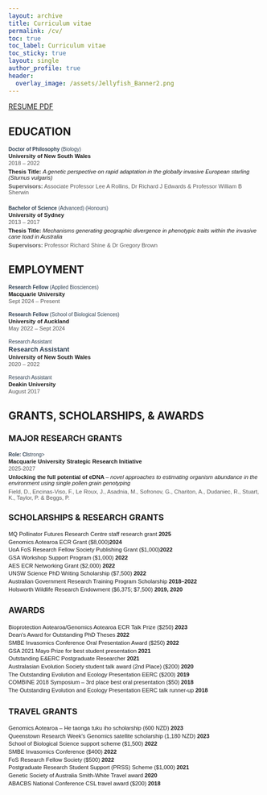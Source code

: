 ```yaml
---
layout: archive
title: Curriculum vitae
permalink: /cv/
toc: true
toc_label: Curriculum vitae
toc_sticky: true
layout: single
author_profile: true
header:
  overlay_image: /assets/Jellyfish_Banner2.png
---
```


<a href="/assets/20250811_CVKStuart.pdf" class="btn btn--info">RESUME PDF</a>




## EDUCATION

<section style="font-size: 0.8em; max-width: 800px; margin: auto; font-family: Arial, sans-serif;">
  <div style="margin-bottom: 20px;">
<p style="margin: 2px 0; color: #2c3e50; font-size: 0.9em;"><strong>Doctor of Philosophy</strong>  (Biology)</p>
      <p style="margin: 2px 0; font-weight: bold;">University of New South Wales</p>
    <p style="margin: 2px 0; color: #555;">2018 – 2022</p>
    <p style="margin: 5px 0;"><strong>Thesis Title:</strong> <em>A genetic perspective on rapid adaptation in the globally invasive European starling (<i>Sturnus vulgaris</i>)</em></p>
    <p style="margin: 2px 0; color: #555;"><strong>Supervisors:</strong> Associate Professor Lee A Rollins, Dr Richard J Edwards & Professor William B Sherwin</p>
  </div>

  <div>
    <p style="margin: 2px 0; color: #2c3e50; font-size: 0.9em;"><strong>Bachelor of Science </strong>(Advanced) (Honours)</p>
    <p style="margin: 2px 0; font-weight: bold;">University of Sydney</p>
    <p style="margin: 2px 0; color: #555;">2013 – 2017</p>
    <p style="margin: 5px 0;"><strong>Thesis Title:</strong> <em>Mechanisms generating geographic divergence in phenotypic traits within the invasive cane toad in Australia</em></p>
    <p style="margin: 2px 0; color: #555;"><strong>Supervisors:</strong> Professor Richard Shine & Dr Gregory Brown</p>
  </div>
</section>

## EMPLOYMENT

<section style="font-size: 0.8em; max-width: 800px; margin: auto; font-family: Arial, sans-serif;">

  <div style="margin-bottom: 15px;">
    <p style="margin: 2px 0; color: #2c3e50; font-size: 0.9em;"><strong>Research Fellow</strong> (Applied Biosciences)</p>
    <p style="margin: 2px 0; font-weight: bold;">Macquarie University</p>
    <p style="margin: 2px 0; color: #555;">Sept 2024 – Present</p>
  </div>

  <div style="margin-bottom: 15px;">
     <p style="margin: 2px 0; color: #2c3e50; font-size: 0.9em;"><strong>Research Fellow</strong> (School of Biological Sciences)</p>
    <h3 style="margin: 0; color: #2c3e50;"></h3>
    <p style="margin: 2px 0; font-weight: bold;">University of Auckland</p>
    <p style="margin: 2px 0; color: #555;">May 2022 – Sept 2024</p>
  </div>

  <div style="margin-bottom: 15px;">
<p style="margin: 2px 0; color: #2c3e50; font-size: 0.9em;">Research Assistant</p>
    <h3 style="margin: 0; color: #2c3e50;">Research Assistant</h3>
    <p style="margin: 2px 0; font-weight: bold;">University of New South Wales</p>
    <p style="margin: 2px 0; color: #555;">2020 – 2022</p>
  </div>

  <div>
<p style="margin: 2px 0; color: #2c3e50; font-size: 0.9em;">Research Assistant</p>
    <p style="margin: 2px 0; font-weight: bold;">Deakin University</p>
    <p style="margin: 2px 0; color: #555;">August 2017</p>
  </div>
</section>

## GRANTS, SCHOLARSHIPS, & AWARDS

### MAJOR RESEARCH GRANTS

<section style="font-size: 0.8em; max-width: 800px; margin: auto; font-family: Arial, sans-serif;">
  <div style="margin-bottom: 20px;">
    <p style="margin: 2px 0; color: #2c3e50; font-size: 0.9em;"><strong>Role: CI</strong>strong></p>
    <p style="margin: 2px 0; font-weight: bold;">Macquarie University Strategic Research Initiative</p>
    <p style="margin: 2px 0; color: #555;">2025-2027</p>
    <p style="margin: 5px 0;"><strong>Unlocking the full potential of eDNA </strong> <em>– novel approaches to estimating organism abundance in the environment using single pollen grain genotyping</em></p>
    <p style="margin: 2px 0; color: #555;">Field, D., Encinas-Viso, F., Le Roux, J., Asadnia, M., Sofronov, G., Chariton, A., Dudaniec, R., Stuart, K., Taylor, P. & Beggs, P. </p>
  </div>

</section>

### SCHOLARSHIPS & RESEARCH GRANTS
<section style="font-size: 0.8em; max-width: 800px; font-family: Arial, sans-serif; line-height: 1.4;">
   <p style="margin: 0;">MQ Pollinator Futures Research Centre staff research grant <strong>2025</strong></p>
   <p style="margin: 0;">Genomics Aotearoa ECR Grant ($8,000)<strong>2024</strong></p>
  <p style="margin: 0;">UoA FoS Research Fellow Society Publishing Grant ($1,000)<strong>2022</strong></p>
  <p style="margin: 0;">GSA Workshop Support Program ($1,000) <strong>2022</strong></p>
  <p style="margin: 0;">AES ECR Networking Grant ($2,000) <strong>2022</strong></p>
  <p style="margin: 0;">UNSW Science PhD Writing Scholarship ($7,500) <strong>2022</strong></p>
  <p style="margin: 0;">Australian Government Research Training Program Scholarship <strong>2018–2022</strong></p>
  <p style="margin: 0;">Holsworth Wildlife Research Endowment ($6,375; $7,500) <strong>2019, 2020</strong></p>
</section>

### AWARDS
<section style="font-size: 0.8em; max-width: 800px; font-family: Arial, sans-serif; line-height: 1.4;">
  <p style="margin: 0;">Bioprotection Aotearoa/Genomics Aotearoa ECR Talk Prize ($250) <strong>2023</strong></p>
  <p style="margin: 0;">Dean's Award for Outstanding PhD Theses <strong>2022</strong></p>
  <p style="margin: 0;">SMBE Invasomics Conference Oral Presentation Award ($250) <strong>2022</strong></p>
  <p style="margin: 0;">GSA 2021 Mayo Prize for best student presentation <strong>2021</strong></p>
  <p style="margin: 0;">Outstanding E&amp;ERC Postgraduate Researcher <strong>2021</strong></p>
  <p style="margin: 0;">Australasian Evolution Society student talk award (2nd Place) ($200) <strong>2020</strong></p>
  <p style="margin: 0;">The Outstanding Evolution and Ecology Presentation EERC ($200) <strong>2019</strong></p>
  <p style="margin: 0;">COMBINE 2018 Symposium – 3rd place best oral presentation ($50) <strong>2018</strong></p>
  <p style="margin: 0;">The Outstanding Evolution and Ecology Presentation EERC talk runner-up <strong>2018</strong></p>
</section>

### TRAVEL GRANTS
<section style="font-size: 0.8em; max-width: 800px; font-family: Arial, sans-serif; line-height: 1.4;">
  <p style="margin: 0;">Genomics Aotearoa – He taonga tuku iho scholarship (600 NZD) <strong>2023</strong></p>
  <p style="margin: 0;">Queenstown Research Week’s Genomics satellite scholarship (1,180 NZD) <strong>2023</strong></p>
  <p style="margin: 0;">School of Biological Science support scheme ($1,500) <strong>2022</strong></p>
  <p style="margin: 0;">SMBE Invasomics Conference ($400) <strong>2022</strong></p>
  <p style="margin: 0;">FoS Research Fellow Society ($500) <strong>2022</strong></p>
  <p style="margin: 0;">Postgraduate Research Student Support (PRSS) Scheme ($1,000) <strong>2021</strong></p>
  <p style="margin: 0;">Genetic Society of Australia Smith-White Travel award <strong>2020</strong></p>
  <p style="margin: 0;">ABACBS National Conference CSL travel award ($200) <strong>2018</strong></p>
</section>


